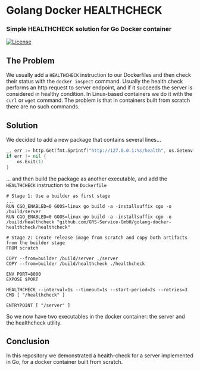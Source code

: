 # Golang Docker HEALTHCHECK
### Simple HEALTHCHECK solution for Go Docker container

[![License](https://img.shields.io/badge/license-MIT-blue.svg)](https://github.com/GRS-Service-GmbH/golang-docker-healthcheck/blob/master/LICENSE)

## The Problem
We usually add a `HEALTHCHECK` instruction to our Dockerfiles and then check their status with the `docker inspect` command.
Usually the health check performs an http request to server endpoint, and if it succeeds the server is considered in healthy condition.
In Linux-based containers we do it with the `curl` or `wget` command.
The problem is that in containers built from scratch there are no such commands.

## Solution
We decided to add a new package that contains several lines...

```go
_, err := http.Get(fmt.Sprintf("http://127.0.0.1:%s/health", os.Getenv("PORT")))
if err != nil {
	os.Exit(1)
}
```

... and then build the package as another executable, and add the `HEALTHCHECK` instruction to the `Dockerfile`

```docker
# Stage 1: Use a builder as first stage
...
RUN CGO_ENABLED=0 GOOS=linux go build -a -installsuffix cgo -o /build/server
RUN CGO_ENABLED=0 GOOS=linux go build -a -installsuffix cgo -o /build/healthcheck "github.com/GRS-Service-GmbH/golang-docker-healthcheck/healthcheck"

# Stage 2: Create release image from scratch and copy both artifacts from the builder stage
FROM scratch

COPY --from=builder /build/server ./server
COPY --from=builder /build/healthcheck ./healthcheck

ENV PORT=8000
EXPOSE $PORT

HEALTHCHECK --interval=1s --timeout=1s --start-period=2s --retries=3 CMD [ "/healthcheck" ]

ENTRYPOINT [ "/server" ]
```

So we now have two executables in the docker container: the server and the healthcheck utility.

## Conclusion
In this repository we demonstrated a health-check for a server implemented in Go, for a docker container built from scratch.
